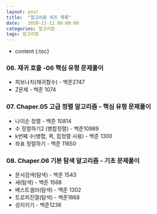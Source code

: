 ```yaml
---
layout: post
title:  "알고리즘 퀴즈 목록"
date:   2020-11-12 00:00:00
categories: 알고리즘
tags: 알고리즘
---
```

* content
{:toc}

### 06. 재귀 호출 -06 핵심 유형 문제풀이    
- 피보나치(재귀함수) - 백준2747   
- Z문제 - 백준 1074     
     
### 07. Chaper.05 고급 정렬 알고리즘 - 핵심 유형 문제풀이       
- 나이순 정렬 - 백준 10814   
- 수 정렬하기2 (병합정렬) - 백준10989   
- k번째 수(병합, 퀵,  힙정렬 사용) - 백준 1300   
- 좌표 정렬하기 - 백준 11650    
    
### 08. Chaper.06 기본 탐색 알고리즘 - 기초 문제풀이     
- 문서검색(탐색) - 백준 1543   
- 새(탐색) - 백준 1568   
- 베스트셀러(탐색) - 백준 1302   
- 트로피진열(탐색) - 백준1668   
- 성지키기 - 백준1236
